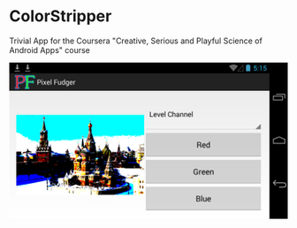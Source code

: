 ColorStripper
=============

Trivial App for the Coursera "Creative, Serious and Playful Science of Android Apps" course

![screenshot](https://github.com/Hulzenga/PixelFudger/blob/master/screenshot.png)
